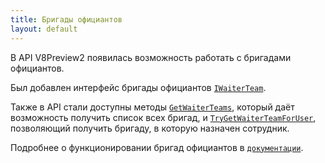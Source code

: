 ```yaml
---
title: Бригады официантов 
layout: default
---
```


В API V8Preview2 появилась возможность работать с бригадами официантов.

Был добавлен интерфейс бригады официантов [`IWaiterTeam`](https://iiko.github.io/front.api.sdk/v8/html/T_Resto_Front_Api_Data_Device_IWaiterTeam.htm).

Также в API стали доступны методы [`GetWaiterTeams`](https://iiko.github.io/front.api.sdk/v8/html/M_Resto_Front_Api_IOperationService_GetWaiterTeams.htm), 
который даёт возможность получить список всех бригад, и [`TryGetWaiterTeamForUser`](https://iiko.github.io/front.api.sdk/v8/html/M_Resto_Front_Api_IOperationService_TryGetWaiterTeamForUser.htm), 
позволяющий получить бригаду, в которую назначен сотрудник.

Подробнее о функционировании бригад официантов в [`документации`](https://ru.iiko.help/articles/releasenotes/2022-summer).